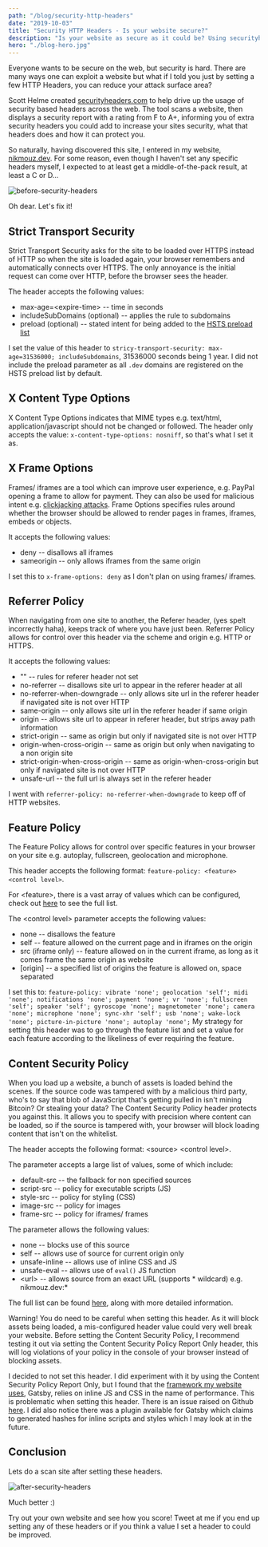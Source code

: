 ```yaml
---
path: "/blog/security-http-headers"
date: "2019-10-03"
title: "Security HTTP Headers - Is your website secure?"
description: "Is your website as secure as it could be? Using securityheaders.com, you can scan your website's headers to find out!"
hero: "./blog-hero.jpg"
---
```

Everyone wants to be secure on the web, but security is hard. There are many ways one can exploit a website but what if I told you just by setting a few
HTTP Headers, you can reduce your attack surface area?

Scott Helme created [securityheaders.com](https://securityheaders.com) to help drive up the usage of security based headers across the web.
The tool scans a website, then displays a security report with a rating from F to A+, informing you of extra security headers you
could add to increase your sites security, what that headers does and how it can protect you. 

So naturally, having discovered this site, I entered in my website, [nikmouz.dev](https://nikmouz.dev).
For some reason, even though I haven't set any specific headers myself, I expected to at least get a middle-of-the-pack result, at least a C or D...

![before-security-headers](/security-headers-before.png)

Oh dear. Let's fix it!

## Strict Transport Security
Strict Transport Security asks for the site to be loaded over HTTPS instead of HTTP so when the site is loaded again,
your browser remembers and automatically connects over HTTPS.
The only annoyance is the initial request can come over HTTP, before the browser sees the header.

The header accepts the following values:
- max-age=\<expire-time\> -- time in seconds
- includeSubDomains (optional) -- applies the rule to subdomains
- preload (optional) -- stated intent for being added to the [HSTS preload list](https://hstspreload.org/)

I set the value of this header to `stricy-transport-security: max-age=31536000; includeSubdomains`, 31536000 seconds being 1 year.
I did not include the preload parameter as all `.dev` domains are registered on the HSTS preload list by default.

## X Content Type Options
X Content Type Options indicates that MIME types e.g. text/html, application/javascript should not be changed or followed.
The header only accepts the value: `x-content-type-options: nosniff`, so that's what I set it as.

## X Frame Options
Frames/ iframes are a tool which can improve user experience, e.g. PayPal opening a frame to allow for payment. They can also
be used for malicious intent e.g. [clickjacking attacks](https://en.wikipedia.org/wiki/Clickjacking). 
Frame Options specifies rules around whether the browser should be allowed to render pages in frames, iframes, embeds or objects. 

It accepts the following values:
- deny -- disallows all iframes
- sameorigin -- only allows iframes from the same origin

I set this to `x-frame-options: deny` as I don't plan on using frames/ iframes.

## Referrer Policy
When navigating from one site to another, the Referer header, (yes spelt incorrectly haha), keeps track of where you have just been.
Referrer Policy allows for control over this header via the scheme and origin e.g. HTTP or HTTPS.

It accepts the following values:
- "" -- rules for referer header not set
- no-referrer -- disallows site url to appear in the referer header at all
- no-referrer-when-downgrade -- only allows site url in the referer header if navigated site is not over HTTP
- same-origin -- only allows site url in the referer header if same origin
- origin -- allows site url to appear in referer header, but strips away path information
- strict-origin -- same as origin but only if navigated site is not over HTTP
- origin-when-cross-origin -- same as origin but only when navigating to a non origin site
- strict-origin-when-cross-origin -- same as origin-when-cross-origin but only if navigated site is not over HTTP
- unsafe-url -- the full url is always set in the referer header

I went with `referrer-policy: no-referrer-when-downgrade` to keep off of HTTP websites.

## Feature Policy
The Feature Policy allows for control over specific features in your browser on your site e.g. autoplay, fullscreen, geolocation and microphone.

This header accepts the following format: `feature-policy: <feature> <control level>`.

For \<feature\>, there is a vast array of values which can be configured, check out [here](https://developer.mozilla.org/en-US/docs/Web/HTTP/Headers/Feature-Policy) to see the full list.

The \<control level\> parameter accepts the following values:
- none -- disallows the feature
- self -- feature allowed on the current page and in iframes on the origin
- src (iframe only) -- feature allowed on in the current iframe, as long as it comes frame the same origin as website
- [origin] -- a specified list of origins the feature is allowed on, space separated

I set this to: `feature-policy: vibrate 'none'; geolocation 'self'; midi 'none'; notifications 'none'; payment 'none'; vr 'none'; fullscreen 'self'; speaker 'self'; gyroscope 'none'; magnetometer 'none'; camera 'none'; microphone 'none'; sync-xhr 'self'; usb 'none'; wake-lock 'none'; picture-in-picture 'none'; autoplay 'none';`
My strategy for setting this header was to go through the feature list and set a value for each feature according to the likeliness of ever requiring the feature.

## Content Security Policy
When you load up a website, a bunch of assets is loaded behind the scenes. If the source code was tampered with by a malicious third party,
who's to say that blob of JavaScript that's getting pulled in isn't mining Bitcoin? Or stealing your data?
The Content Security Policy header protects you against this. It allows you to specify with precision where content can be loaded,
so if the source is tampered with, your browser will block loading content that isn't on the whitelist.

The header accepts the following format: \<source\> \<control level\>.

The <source> parameter accepts a large list of values, some of which include:
- default-src -- the fallback for non specified sources
- script-src -- policy for executable scripts (JS)
- style-src -- policy for styling (CSS)
- image-src -- policy for images
- frame-src -- policy for iframes/ frames

The <control level> parameter allows the following values:
- none -- blocks use of this source
- self -- allows use of source for current origin only
- unsafe-inline -- allows use of inline CSS and JS
- unsafe-eval -- allows use of `eval()` JS function
- \<url\> -- allows source from an exact URL (supports * wildcard) e.g. nikmouz.dev:*

The full list can be found [here](https://scotthelme.co.uk/content-security-policy-an-introduction/), along with more detailed information.

Warning! You do need to be careful when setting this header. As it will block assets being loaded, a mis-configured header value
could very well break your website. Before setting the Content Security Policy, 
I recommend testing it out via setting the Content Security Policy Report Only header,
this will log violations of your policy in the console of your browser instead of blocking assets. 

I decided to not set this header. I did experiment with it by using the Content Security Policy Report Only,
but I found that the [framework my website uses](https://nikmouz.dev/blog/creating-nikmouz-dot-dev/), Gatsby, relies on
inline JS and CSS in the name of performance. This is problematic when setting this header.
There is an issue raised on Github [here](https://github.com/gatsbyjs/gatsby/issues/10890). 
I did also notice there was a plugin available for Gatsby which claims to generated hashes for inline scripts and styles
which I may look at in the future.

## Conclusion
Lets do a scan site after setting these headers.

![after-security-headers](/security-headers-after.png)

Much better :)

Try out your own website and see how you score! 
Tweet at me if you end up setting any of these headers or if you think a value I set a header to could be improved.